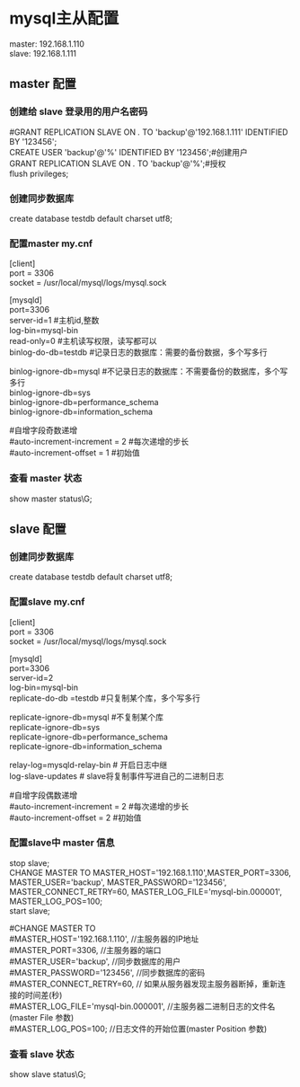 # mysql主从配置

master: 192.168.1.110  
slave:  192.168.1.111  

## master 配置

### 创建给 slave 登录用的用户名密码
#GRANT REPLICATION SLAVE ON *.* TO 'backup'@'192.168.1.111' IDENTIFIED BY '123456';  
CREATE USER 'backup'@'%' IDENTIFIED BY '123456';#创建用户  
GRANT REPLICATION SLAVE ON *.* TO 'backup'@'%';#授权  
flush privileges;  

### 创建同步数据库 
create database testdb default charset utf8;  

### 配置master my.cnf
[client]  
port = 3306  
socket = /usr/local/mysql/logs/mysql.sock  

[mysqld]  
port=3306  
server-id=1    #主机id,整数  
log-bin=mysql-bin  
read-only=0  #主机读写权限，读写都可以  
binlog-do-db=testdb   #记录日志的数据库：需要的备份数据，多个写多行  

binlog-ignore-db=mysql #不记录日志的数据库：不需要备份的数据库，多个写多行  
binlog-ignore-db=sys  
binlog-ignore-db=performance_schema  
binlog-ignore-db=information_schema  

#自增字段奇数递增  
#auto-increment-increment = 2  #每次递增的步长  
#auto-increment-offset = 1  #初始值  

### 查看 master 状态
show master status\G;  


## slave 配置

### 创建同步数据库 
create database testdb default charset utf8;  

### 配置slave my.cnf  

[client]  
port = 3306  
socket = /usr/local/mysql/logs/mysql.sock  

[mysqld]  
port=3306  
server-id=2  
log-bin=mysql-bin  
replicate-do-db =testdb #只复制某个库，多个写多行  

replicate-ignore-db=mysql #不复制某个库  
replicate-ignore-db=sys  
replicate-ignore-db=performance_schema  
replicate-ignore-db=information_schema  

relay-log=mysqld-relay-bin  # 开启日志中继  
log-slave-updates  # slave将复制事件写进自己的二进制日志  

#自增字段偶数递增  
#auto-increment-increment = 2  #每次递增的步长  
#auto-increment-offset = 2  #初始值  

### 配置slave中 master 信息
stop slave;  
CHANGE MASTER TO MASTER_HOST='192.168.1.110',MASTER_PORT=3306, MASTER_USER='backup', MASTER_PASSWORD='123456', MASTER_CONNECT_RETRY=60, MASTER_LOG_FILE='mysql-bin.000001', MASTER_LOG_POS=100;  
start slave;  

#CHANGE MASTER TO  
#MASTER_HOST='192.168.1.110', //主服务器的IP地址  
#MASTER_PORT=3306, //主服务器的端口  
#MASTER_USER='backup', //同步数据库的用户  
#MASTER_PASSWORD='123456', //同步数据库的密码  
#MASTER_CONNECT_RETRY=60,  // 如果从服务器发现主服务器断掉，重新连接的时间差(秒)  
#MASTER_LOG_FILE='mysql-bin.000001', //主服务器二进制日志的文件名(master File 参数)  
#MASTER_LOG_POS=100; //日志文件的开始位置(master Position 参数)  

### 查看 slave 状态
show slave status\G;  
